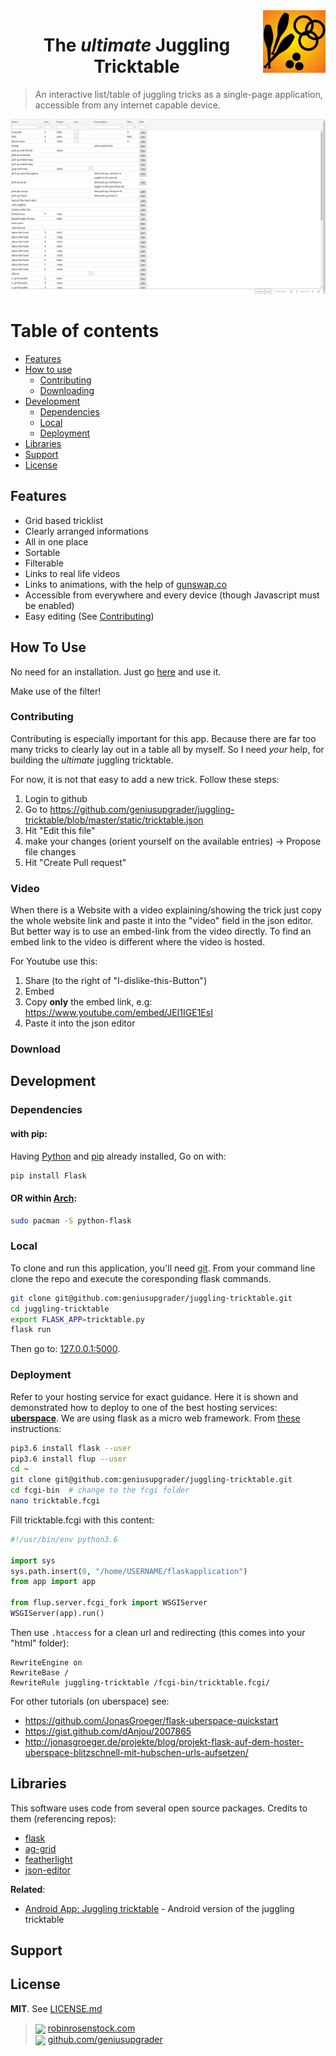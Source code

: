 <a href="http://robinrosenstock.com/juggling/tricktable">
<img align="right" width="100" height="100" src="/static/logo.png">
</a>
<h1 align="center">The <i>ultimate</i> Juggling Tricktable</h1>

> An interactive list/table of juggling tricks as a single-page application, accessible from any internet capable device.



![](/static/overview.png)




# Table of contents

- [Features](#features)
- [How to use](#how-to-use)
    - [Contributing](#contributing)
    - [Downloading](#downloading)
- [Development](#development)
    - [Dependencies](#dependencies)
    - [Local](#local)
    - [Deployment](#deployment)
- [Libraries](#libraries)
- [Support](#support)
- [License](#license)





## Features

* Grid based tricklist
* Clearly arranged informations
* All in one place
* Sortable
* Filterable
* Links to real life videos
* Links to animations, with the help of [gunswap.co](http://gunswap.co)
* Accessible from everywhere and every device (though Javascript must be enabled)
* Easy editing (See [Contributing](#contributing))




## How To Use

No need for an installation. Just go    [here](https://robinrosenstock.com/juggling-tricktable) and use it.

Make use of the filter!


### Contributing

Contributing is especially important for this app. Because there are far too many tricks to clearly lay out in a table all by myself. So I need *your* help, for building the *ultimate* juggling tricktable.

For now, it is not that easy to add a new trick. Follow these steps:

1. Login to github
2. Go to https://github.com/geniusupgrader/juggling-tricktable/blob/master/static/tricktable.json
3. Hit "Edit this file"
4. make your changes (orient yourself on the available entries) -> Propose file changes
5. Hit "Create Pull request"






### Video

When there is a Website with a video explaining/showing the trick just copy the whole website link and paste it into the "video" field in the json editor. But better way is to use an embed-link from the video directly. To find an embed link to the video is different where the video is hosted.

For Youtube use this:

1. Share (to the right of "I-dislike-this-Button")
2. Embed
3. Copy __only__ the embed link, e.g: https://www.youtube.com/embed/JEI1IGE1EsI
4. Paste it into the json editor





### Download







## Development


### Dependencies

#### with pip:

Having [Python](https://www.python.org/) and [pip](https://pypi.org/project/pip/) already installed, Go on with:

```bash
pip install Flask

```

#### OR within [Arch](https://www.archlinux.org/):

```bash
sudo pacman -S python-flask
```

### Local


To clone and run this application, you'll need [git](https://git-scm.com). From your command line clone the repo and execute the coresponding flask commands.

```bash
git clone git@github.com:geniusupgrader/juggling-tricktable.git
cd juggling-tricktable
export FLASK_APP=tricktable.py
flask run
```

Then go to: [127.0.0.1:5000](http://127.0.0.1:5000).


### Deployment

Refer to your hosting service for exact guidance. Here it is shown and demonstrated how to deploy to one of the best hosting services: __[uberspace](https://uberspace.de/)__.
We are using flask as a micro web framework. From [these](https://blog.lucas-hild.de/flask-uberspace) instructions:


```bash
pip3.6 install flask --user
pip3.6 install flup --user
cd ~
git clone git@github.com:geniusupgrader/juggling-tricktable.git
cd fcgi-bin  # change to the fcgi folder
nano tricktable.fcgi
```
Fill tricktable.fcgi with this content:

```python
#!/usr/bin/env python3.6

import sys
sys.path.insert(0, "/home/USERNAME/flaskapplication")
from app import app

from flup.server.fcgi_fork import WSGIServer
WSGIServer(app).run()
```

Then use `.htaccess` for a clean url and redirecting (this comes into your "html" folder):

```
RewriteEngine on
RewriteBase /
RewriteRule juggling-tricktable /fcgi-bin/tricktable.fcgi/
```




For other tutorials (on uberspace) see:

- https://github.com/JonasGroeger/flask-uberspace-quickstart
- https://gist.github.com/dAnjou/2007865
- http://jonasgroeger.de/projekte/blog/projekt-flask-auf-dem-hoster-uberspace-blitzschnell-mit-hubschen-urls-aufsetzen/





## Libraries

This software uses code from several open source packages. Credits to them (referencing repos):

- [flask](https://github.com/pallets/flask)
- [ag-grid](https://github.com/ag-grid/ag-grid)
- [featherlight](https://github.com/noelboss/featherlight)
-  [json-editor](https://github.com/json-editor/json-editor)



__Related__:

- [Android App: Juggling tricktable](https://github.com/amitmerchant1990/markdownify-web) - Android version of the juggling tricktable


## Support




## License

__MIT__. See [LICENSE.md](LICENSE.md)

> <img style="vertical-align: middle;" width="24" src="https://raw.githubusercontent.com/encharm/Font-Awesome-SVG-PNG/master/black/png/32/globe.png"> [robinrosenstock.com](https://robinrosenstock.com)<br>
> <img style="vertical-align: middle;" width="24" src="https://raw.githubusercontent.com/encharm/Font-Awesome-SVG-PNG/master/black/png/32/github.png"> [github.com/geniusupgrader](https://github.com/geniusupgrader)<br>
